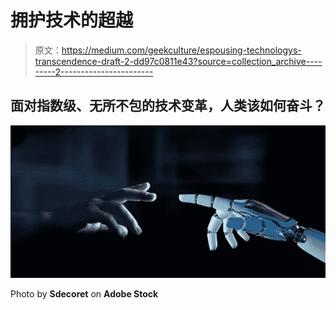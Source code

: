 # 拥护技术的超越

> 原文：<https://medium.com/geekculture/espousing-technologys-transcendence-draft-2-dd97c0811e43?source=collection_archive---------2----------------------->

## 面对指数级、无所不包的技术变革，人类该如何奋斗？

![](img/35821c8b50bb25217dfe1700e06f91b8.png)

Photo by **Sdecoret** on **Adobe Stock**